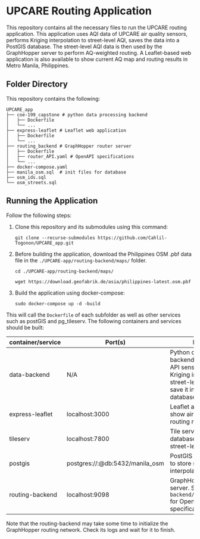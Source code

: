 # UPCARE Routing Application

This repository contains all the necessary files to run the UPCARE routing application. This application uses AQI data of UPCARE air quality sensors, performs Kriging interpolation to street-level AQI, saves the data into a PostGIS database. The street-level AQI data is then used by the GraphHopper server to perform AQ-weighted routing. A Leaflet-based web application is also available to show current AQ map and routing results in Metro Manila, Philippines.

## Folder Directory

This repository contains the following:

```
UPCARE_app
├── coe-199_capstone # python data processing backend
│   ├── Dockerfile
│   └── ...
├── express-leaflet # Leaflet web application
│   ├── Dockerfile
│   └── ...
├── routing_backend # GraphHopper router server
│   ├── Dockerfile
│   ├── router_API.yaml # OpenAPI specifications 
│   └── ...
├── docker-compose.yaml
├── manila_osm.sql  # init files for database
├── osm_ids.sql
└── osm_streets.sql
```

## Running the Application

Follow the following steps:

1. Clone this repository and its submodules using this command:

    ```
    git clone --recurse-submodules https://github.com/Cahlil-Togonon/UPCARE_app.git
    ```

2. Before building the application, download the Philippines OSM .pbf data file in the `./UPCARE-app/routing-backend/maps/` folder.

    ```
    cd ./UPCARE-app/routing-backend/maps/

    wget https://download.geofabrik.de/asia/philippines-latest.osm.pbf
    ```

3. Build the application using docker-compose:

    ```
    sudo docker-compose up -d -build
    ```

This will call the `Dockerfile` of each subfolder as well as other services such as postGIS and pg_tileserv. The following containers and services should be built:

| container/service   | Port(s)                               | Purpose                                                                                       |
|---------------------|---------------------------------------|-----------------------------------------------------------------------------------------------|
| data-backend        | N/A                                   | Python data processing backend to get UPCARE API sensor data, perform Kriging interpolation to street-level AQI, and save it into the PostGIS database. |
| express-leaflet     | localhost:3000                        | Leaflet application to show air quality map and routing results.                              |
| tileserv            | localhost:7800                        | Tile server for PostGIS database to serve street-level AQI data.                              |
| postgis             | postgres://<user>:<password>@db:5432/manila_osm | PostGIS database server to store street-level interpolated AQI data.                          |
| routing-backend     | localhost:9098                        | GraphHopper router server. See `/routing-backend/router_API.yaml` for OpenAPI specifications.  |

Note that the routing-backend may take some time to initialize the GraphHopper routing network. Check its logs and wait for it to finish.